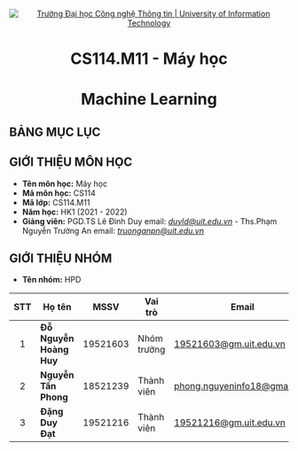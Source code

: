 <!-- Banner -->
<p align="center">
  <a href="https://www.uit.edu.vn/" title="Trường Đại học Công nghệ Thông tin" style="border: none;">
    <img src="https://i.imgur.com/WmMnSRt.png" alt="Trường Đại học Công nghệ Thông tin | University of Information Technology">
  </a>
</p>

<!-- Title -->
<h1 align="center"><b>CS114.M11 - Máy học</b></h1>
<h1 align="center"><b>Machine Learning</b></h1>

## BẢNG MỤC LỤC

## GIỚI THIỆU MÔN HỌC
* **Tên môn học:** Máy học
* **Mã môn học:** CS114
* **Mã lớp:** CS114.M11
* **Năm học:** HK1 (2021 - 2022)
* **Giảng viên:** PGD.TS Lê Đình Duy email: *duyld@uit.edu.vn* - Ths.Phạm Nguyễn Trường An email: *truonganpn@uit.edu.vn* 

## GIỚI THIỆU NHÓM
* **Tên nhóm:** HPD

| STT   | Họ tên                 | MSSV       | Vai trò     | Email                  | Github                                                     | 
| :---: | ---                    | ---        | ---         | ---                    | ---                                                        |
| 1     | <strong>  Đỗ Nguyễn Hoàng Huy </strong>  | 19521603   | Nhóm trưởng | 19521603@gm.uit.edu.vn | https://github.com/Al3xDo                    | 
| 2     |<strong> Nguyễn Tấn Phong </strong>   | 18521239   | Thành viên  | phong.nguyeninfo18@gmai.com | https://github.com/Phongnguyen2705  |
| 3     | <strong> Đặng Duy Đạt </strong>         | 19521216   | Thành viên  |  19521216@gm.uit.edu.vn |       |
